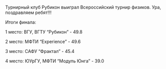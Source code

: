 Турнирный клуб Рубикон выиграл Всероссийский турнир физиков. Ура, поздравляем ребят!!!

Итоги финала:

1 место: ВГУ, ВГТУ “Рубикон” - 49.8

2 место: МФТИ “Experience” - 49.6

3 место: САФУ “Фрактал” - 45.4

4 место: ЮУрГУ, МФТИ “Модуль Юнга” - 39.0